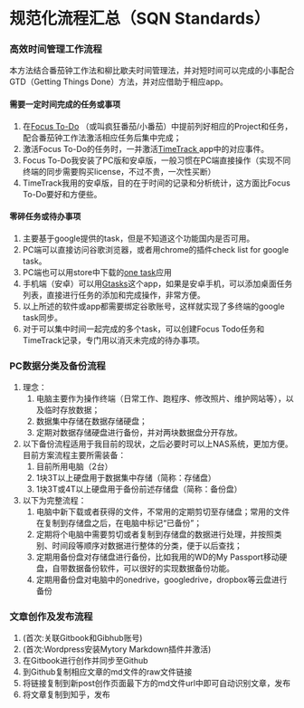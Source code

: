 # 规范化流程汇总（SQN Standards）

### 高效时间管理工作流程

本方法结合番茄钟工作法和柳比歇夫时间管理法，并对短时间可以完成的小事配合GTD（Getting Things Done）方法，并对应借助于相应app。

#### 需要一定时间完成的任务或事项

1. 在[Focus To-Do](https://www.focustodo.cn/#products) （或叫疯狂番茄/小番茄）中提前列好相应的Project和任务，配合番茄钟工作法激活相应任务后集中完成；
2. 激活Focus To-Do的任务时，一并激活[TimeTrack ](http://timetrack.io/)app中的对应事件。
3. Focus To-Do我安装了PC版和安卓版，一般习惯在PC端直接操作（实现不同终端的同步需要购买license，不过不贵，一次性买断）
4. TimeTrack我用的安卓版，目的在于时间的记录和分析统计，这方面比Focus To-Do要好和方便些。

#### 零碎任务或待办事项

1. 主要基于google提供的task，但是不知道这个功能国内是否可用。
2. PC端可以直接访问谷歌浏览器，或者用chrome的插件check list for google task。
3. PC端也可以用store中下载的[one task](https://www.microsoft.com/en-us/p/one-task/9nblggh2jhrg?activetab=pivot:overviewtab)应用
4. 手机端（安卓）可以用[Gtasks](https://play.google.com/store/apps/details?id=org.dayup.gtask)这个app，如果是安卓手机，可以添加桌面任务列表，直接进行任务的添加和完成操作，非常方便。
5. 以上所述的软件或app都需要绑定谷歌账号，这样就实现了多终端的google task同步。
6. 对于可以集中时间一起完成的多个task，可以创建Focus Todo任务和TimeTrack记录，专门用以消灭未完成的待办事项。



### PC数据分类及备份流程

1. 理念：
   1. 电脑主要作为操作终端（日常工作、跑程序、修改照片、维护网站等），以及临时存放数据；
   2. 数据集中存储在数据存储硬盘；
   3. 定期对数据存储硬盘进行备份，并对两块数据盘分开存放。
2. 以下备份流程适用于我目前的现状，之后必要时可以上NAS系统，更加方便。目前方案流程主要所需装备：
   1. 目前所用电脑（2台）
   2. 1块3T以上硬盘用于数据集中存储（简称：存储盘）
   3. 1块3T或4T以上硬盘用于备份前述存储盘（简称：备份盘）
3. 以下为完整流程：
   1. 电脑中新下载或者获得的文件，不常用的定期剪切至存储盘；常用的文件在复制到存储盘之后，在电脑中标记“已备份”；
   2. 定期将个电脑中需要剪切或者复制到存储盘的数据进行处理，并按照类别、时间段等顺序对数据进行整体的分类，便于以后查找；
   3. 定期用备份盘对存储盘进行备份，比如我用的WD的My Passport移动硬盘，自带数据备份软件，可以很好的实现数据备份功能。
   4. 定期用备份盘对电脑中的onedrive，googledrive，dropbox等云盘进行备份



### 文章创作及发布流程

1. \(首次:关联Gitbook和Gibhub账号\)
2. \(首次:Wordpress安装Mytory Markdown插件并激活\)
3. 在Gitbook进行创作并同步至Github
4. 到Github复制相应文章的md文件的raw文件链接
5. 将链接复制到新post创作页面最下方的md文件url中即可自动识别文章，发布
6. 将文章复制到知乎，发布



